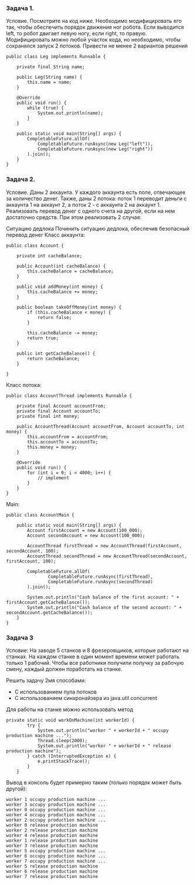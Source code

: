 ### Задача 1. 

Условие. Посмотрите на код ниже. Необходимо модифицировать его так, чтобы обеспечить порядок движения ног робота. Если выводится left, то робот двигает левую ногу, если right, то правую. Модифицировать можно любой участок кода, но необходимо, чтобы сохранялся запуск 2 потоков. Привести не менее 2 вариантов решения
```
public class Leg implements Runnable {

    private final String name;

    public Leg(String name) {
        this.name = name;
    }

    @Override
    public void run() {
        while (true) {
            System.out.println(name);
        }
    }

    public static void main(String[] args) {
        CompletableFuture.allOf(
            CompletableFuture.runAsync(new Leg("left")),
            CompletableFuture.runAsync(new Leg("right"))
        ).join();
    }
}
```

### Задача 2. 

Условие. Даны 2 аккаунта. У каждого аккаунта есть поле, отвечающее за количество денег. Также, даны 2 потока: поток 1 переводит деньги с аккаунта 1 на аккаунт 2, а поток 2 - с аккаунта 2 на аккаунт 1. Реализовать перевод денег с одного счета на другой, если на нем достаточно средств. При этом реализовать 2 случая:

Ситуацию дедлока
Починить ситуацию дедлока, обеспечив безопасный перевод денег
Класс аккаунта:
```
public class Account {

    private int cacheBalance;

    public Account(int cacheBalance) {
        this.cacheBalance = cacheBalance;
    }

    public void addMoney(int money) {
        this.cacheBalance += money;
    }

    public boolean takeOffMoney(int money) {
        if (this.cacheBalance < money) {
            return false;
        }

        this.cacheBalance -= money;
        return true;
    }

    public int getCacheBalance() {
        return cacheBalance;
    }

}
```

Класс потока:
```
public class AccountThread implements Runnable {

    private final Account accountFrom;
    private final Account accountTo;
    private final int money;

    public AccountThread(Account accountFrom, Account accountTo, int money) {
        this.accountFrom = accountFrom;
        this.accountTo = accountTo;
        this.money = money;
    }

    @Override
    public void run() {
        for (int i = 0; i < 4000; i++) {
            // implement
        }
    }
}
```

Main:
```
public class AccountMain {

    public static void main(String[] args) {
        Account firstAccount = new Account(100_000);
        Account secondAccount = new Account(100_000);

        AccountThread firstThread = new AccountThread(firstAccount, secondAccount, 100);
        AccountThread secondThread = new AccountThread(secondAccount, firstAccount, 100);

        CompletableFuture.allOf(
                CompletableFuture.runAsync(firstThread),
                CompletableFuture.runAsync(secondThread)
        ).join();

        System.out.println("Cash balance of the first account: " + firstAccount.getCacheBalance());
        System.out.println("Cash balance of the second account: " + secondAccount.getCacheBalance());
    }
}
```

### Задача 3

Условие: На заводе 5 станков и 8 фрезеровщиков, которые работают на станках. На каждом станке в один момент времени может работать только 1 рабочий. Чтобы все работники получили получку за рабочую смену, каждый должен поработать на станке. 

Решить задачу 2мя способами:

- С использованием пула потоков
- С использованием синхронайзера из java.util.concurrent


Для работы на станке можно использовать метод
```
private static void workOnMachine(int workerId) {
        try {
            System.out.println("worker " + workerId + " occupy production machine ...");
            Thread.sleep(2000);
            System.out.println("worker " + workerId + " release production machine");
        } catch (InterruptedException e) {
            e.printStackTrace();
        }
    }
```



Вывод в консоль будет примерно таким (только порядок может быть другой):
```
worker 1 occupy production machine ...
worker 3 occupy production machine ...
worker 0 occupy production machine ...
worker 4 occupy production machine ...
worker 2 occupy production machine ...
worker 0 release production machine
worker 2 release production machine
worker 4 release production machine
worker 1 release production machine
worker 3 release production machine
worker 5 occupy production machine ...
worker 6 occupy production machine ...
worker 7 occupy production machine ...
worker 5 release production machine
worker 6 release production machine
worker 7 release production machine
```